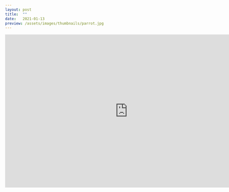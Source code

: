 ```yaml
---
layout: post
title:  ""
date:   2021-01-13
preview: /assets/images/thumbnails/parrot.jpg
---
```


<iframe width="800" height="500" src="https://www.youtube.com/embed/mZorIoKEEFE" title="YouTube video player" frameborder="0" allow="accelerometer; autoplay; clipboard-write; encrypted-media; gyroscope; picture-in-picture" allowfullscreen></iframe>
